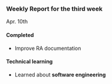 ### Weekly Report for the third week

Apr. 10th

#### Completed
- Improve RA documentation

#### Technical learning
- Learned about **software engineering**
